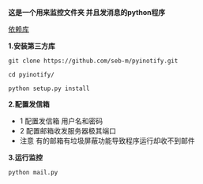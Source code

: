 **这是一个用来监控文件夹 并且发消息的python程序**



[依赖库](https://github.com/seb-m/pyinotify)

**1.安装第三方库**

```git clone https://github.com/seb-m/pyinotify.git```

```cd pyinotify/```

```python setup.py install```

**2.配置发信箱**
 - 1 配置发信箱  用户名和密码
 - 2 配置邮箱收发服务器极其端口
 - 注意  有的邮箱有垃圾屏蔽功能导致程序运行却收不到邮件

**3.运行监控**

```python mail.py```
